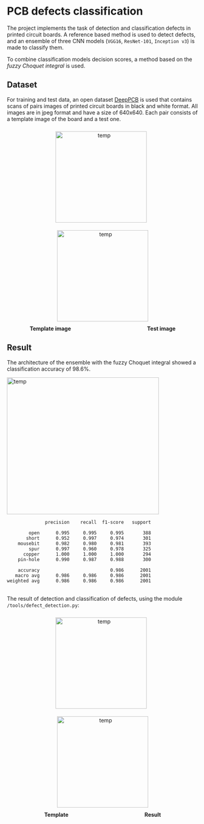 # PCB defects classification

The project implements the task of detection and classification defects in printed circuit boards. A reference based method is used to detect defects, and an ensemble of three CNN models (`VGG16`, `ResNet-101`, `Inception v3`) is made to classify them.

To combine classification models decision scores, a method based on the _fuzzy Choquet integral_ is used.

## Dataset
For training and test data, an open dataset [DeepPCB](https://github.com/tangsanli5201/DeepPCB) is used that contains scans of pairs images of printed circuit boards in black and white format. All images are in jpeg format and have a size of 640x640. Each pair consists of a template image of the board and a test one.

<div align=center>
    <img src="https://user-images.githubusercontent.com/43219252/170834797-ea3a7441-dbb3-4417-ae71-1184d09aefa2.jpg" alt="temp" width="240" height="240" style="padding:10px">
    &nbsp;
    <img src="https://user-images.githubusercontent.com/43219252/170834985-5d8220b3-7cd1-402d-8f74-5bc8d3a45cd1.jpg" alt="temp" width="240" height="240" style="padding:10px">
</div>
<div align=center>
    <b>Template image</b>
    &nbsp;&nbsp;&nbsp;&nbsp;&nbsp;&nbsp;&nbsp;&nbsp;&nbsp;&nbsp;&nbsp;&nbsp;&nbsp;&nbsp;&nbsp;&nbsp;&nbsp;&nbsp;&nbsp;&nbsp;&nbsp;&nbsp;&nbsp;&nbsp;&nbsp;&nbsp;&nbsp;&nbsp;&nbsp;&nbsp;&nbsp;&nbsp;&nbsp;&nbsp;&nbsp;&nbsp;&nbsp;&nbsp;&nbsp;&nbsp;&nbsp;&nbsp;&nbsp;&nbsp;&nbsp;&nbsp;&nbsp;&nbsp;&nbsp;
    <b>Test image</b>
</div>

## Result
The architecture of the ensemble with the fuzzy Choquet integral showed a classification accuracy of 98.6%.

<img src="https://user-images.githubusercontent.com/43219252/170836768-8246c5f7-92f0-471e-b4dc-d4ea8678e4d0.png" alt="temp" width=400 height=360 style="padding-right: 20px;">

```
              precision    recall  f1-score   support

        open      0.995     0.995     0.995       388
       short      0.952     0.997     0.974       301
    mousebit      0.982     0.980     0.981       393
        spur      0.997     0.960     0.978       325
      copper      1.000     1.000     1.000       294
    pin-hole      0.990     0.987     0.988       300

    accuracy                          0.986      2001
   macro avg      0.986     0.986     0.986      2001
weighted avg      0.986     0.986     0.986      2001
```
\
The result of detection and classification of defects, using the module `/tools/defect_detection.py`:

<div align=center>
    <img src="https://user-images.githubusercontent.com/43219252/170744169-2a497b9c-70d7-4097-a8fa-012996f08b72.jpg" alt="temp" width="240" height="240" style="padding:10px">
    &nbsp;
    <img src="https://user-images.githubusercontent.com/43219252/170746159-1fd35675-9d2b-44dd-b12d-a9d06b29288d.png" alt="temp" width="240" height="240" style="padding:10px">
</div>
<div align=center>
    <b>Template</b>
    &nbsp;&nbsp;&nbsp;&nbsp;&nbsp;&nbsp;&nbsp;&nbsp;&nbsp;&nbsp;&nbsp;&nbsp;&nbsp;&nbsp;&nbsp;&nbsp;&nbsp;&nbsp;&nbsp;&nbsp;&nbsp;&nbsp;&nbsp;&nbsp;&nbsp;&nbsp;&nbsp;&nbsp;&nbsp;&nbsp;&nbsp;&nbsp;&nbsp;&nbsp;&nbsp;&nbsp;&nbsp;&nbsp;&nbsp;&nbsp;&nbsp;&nbsp;&nbsp;&nbsp;&nbsp;&nbsp;&nbsp;&nbsp;&nbsp;
    <b>Result</b>
</div>
